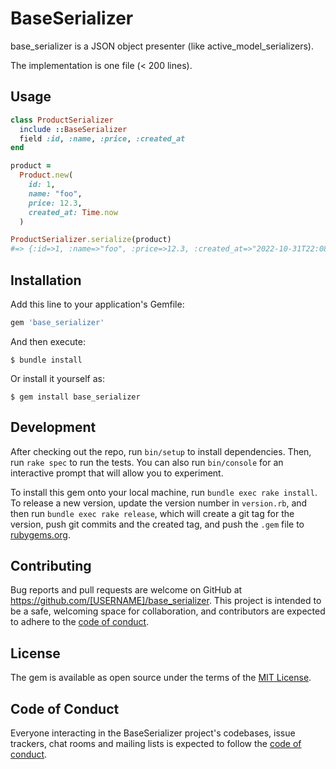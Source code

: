 # BaseSerializer

base_serializer is a JSON object presenter (like active_model_serializers).

The implementation is one file (< 200 lines).

## Usage

```ruby
class ProductSerializer
  include ::BaseSerializer
  field :id, :name, :price, :created_at
end

product =
  Product.new(
    id: 1,
    name: "foo",
    price: 12.3,
    created_at: Time.now
  )

ProductSerializer.serialize(product)
#=> {:id=>1, :name=>"foo", :price=>12.3, :created_at=>"2022-10-31T22:08:10.573+09:00"}

```

## Installation

Add this line to your application's Gemfile:

```ruby
gem 'base_serializer'
```

And then execute:

    $ bundle install

Or install it yourself as:

    $ gem install base_serializer

## Development

After checking out the repo, run `bin/setup` to install dependencies. Then, run `rake spec` to run the tests. You can also run `bin/console` for an interactive prompt that will allow you to experiment.

To install this gem onto your local machine, run `bundle exec rake install`. To release a new version, update the version number in `version.rb`, and then run `bundle exec rake release`, which will create a git tag for the version, push git commits and the created tag, and push the `.gem` file to [rubygems.org](https://rubygems.org).

## Contributing

Bug reports and pull requests are welcome on GitHub at https://github.com/[USERNAME]/base_serializer. This project is intended to be a safe, welcoming space for collaboration, and contributors are expected to adhere to the [code of conduct](https://github.com/[USERNAME]/base_serializer/blob/main/CODE_OF_CONDUCT.md).

## License

The gem is available as open source under the terms of the [MIT License](https://opensource.org/licenses/MIT).

## Code of Conduct

Everyone interacting in the BaseSerializer project's codebases, issue trackers, chat rooms and mailing lists is expected to follow the [code of conduct](https://github.com/[USERNAME]/base_serializer/blob/main/CODE_OF_CONDUCT.md).
